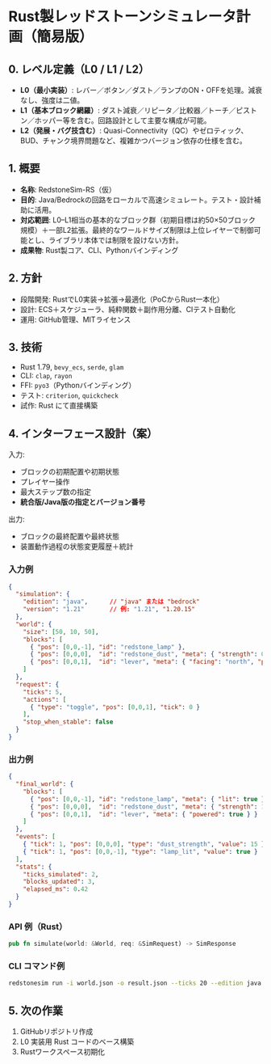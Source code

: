 # Rust製レッドストーンシミュレータ計画（簡易版）

## 0. レベル定義（L0 / L1 / L2）

- **L0（最小実装）**: レバー／ボタン／ダスト／ランプのON・OFFを処理。減衰なし、強度は二値。
- **L1（基本ブロック網羅）**: ダスト減衰／リピータ／比較器／トーチ／ピストン／ホッパー等を含む。回路設計として主要な構成が可能。
- **L2（発展・バグ技含む）**: Quasi-Connectivity（QC）やゼロティック、BUD、チャンク境界問題など、複雑かつバージョン依存の仕様を含む。

## 1. 概要

- **名称**: RedstoneSim-RS（仮）
- **目的**: Java/Bedrockの回路をローカルで高速シミュレート。テスト・設計補助に活用。
- **対応範囲**: L0–L1相当の基本的なブロック群（初期目標は約50×50ブロック規模）＋一部L2拡張。最終的なワールドサイズ制限は上位レイヤーで制御可能とし、ライブラリ本体では制限を設けない方針。
- **成果物**: Rust製コア、CLI、Pythonバインディング

## 2. 方針

- 段階開発: RustでL0実装→拡張→最適化（PoCからRust一本化）
- 設計: ECS＋スケジューラ、純粋関数＋副作用分離、CIテスト自動化
- 運用: GitHub管理、MITライセンス

## 3. 技術

- Rust 1.79, `bevy_ecs`, `serde`, `glam`
- CLI: `clap`, `rayon`
- FFI: `pyo3`（Pythonバインディング）
- テスト: `criterion`, `quickcheck`
- 試作: Rust にて直接構築

## 4. インターフェース設計（案）

入力:

- ブロックの初期配置や初期状態
- プレイヤー操作
- 最大ステップ数の指定
- **統合版/Java版の指定とバージョン番号**

出力:

- ブロックの最終配置や最終状態
- 装置動作過程の状態変更履歴＋統計

### 入力例

```json
{
  "simulation": {
    "edition": "java",      // "java" または "bedrock"
    "version": "1.21"       // 例: "1.21", "1.20.15"
  },
  "world": {
    "size": [50, 10, 50],
    "blocks": [
      { "pos": [0,0,-1], "id": "redstone_lamp" },
      { "pos": [0,0,0],  "id": "redstone_dust", "meta": { "strength": 0 } },
      { "pos": [0,0,1],  "id": "lever", "meta": { "facing": "north", "powered": false } }
    ]
  },
  "request": {
    "ticks": 5,
    "actions": [
      { "type": "toggle", "pos": [0,0,1], "tick": 0 }
    ],
    "stop_when_stable": false
  }
}
```

### 出力例

```json
{
  "final_world": {
    "blocks": [
      { "pos": [0,0,-1], "id": "redstone_lamp", "meta": { "lit": true } },
      { "pos": [0,0,0],  "id": "redstone_dust", "meta": { "strength": 15 } },
      { "pos": [0,0,1],  "id": "lever", "meta": { "powered": true } }
    ]
  },
  "events": [
    { "tick": 1, "pos": [0,0,0], "type": "dust_strength", "value": 15 },
    { "tick": 1, "pos": [0,0,-1], "type": "lamp_lit", "value": true }
  ],
  "stats": {
    "ticks_simulated": 2,
    "blocks_updated": 3,
    "elapsed_ms": 0.42
  }
}
```

### API 例（Rust）

```rust
pub fn simulate(world: &World, req: &SimRequest) -> SimResponse
```

### CLI コマンド例

```sh
redstonesim run -i world.json -o result.json --ticks 20 --edition java --version 1.21
```

## 5. 次の作業

1. GitHubリポジトリ作成
2. L0 実装用 Rust コードのベース構築
3. Rustワークスペース初期化

